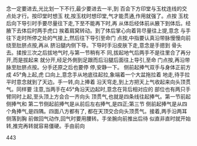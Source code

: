 念一定要进去,光比划一下不行,最少要进去一半,到
百会下方印堂与玉枕连线的交点处才行。按印堂时想玉
枕,按玉枕时想印堂,气才能贯通,作用就强了。点按
玉枕后向下导引时手要尽量往下走,下至不能再下时,再
从体后经体前从腋下到体后。经腋下去体后时两手虎口
挨着肩窝转动。到了体后掌心向着背尽量往上提,意念
与手往下走时所停之处的气接上,然后往下导引至命门
点按,中指要认真沿带脉慢慢向前绕至肚脐点按,再从
脐沿腿内侧下导。下导时手沿皮肤下走,意念是手摁到
骨头 去。揉按三次之后拔地气时,与第一节稍有不
同,拔起地气后两手不是往里合了再分开,而是拔起来
就分开,经足外側到足跟而后沿腿后面往上导引,至命
门点按,再沿带脉至肚脐点按。分手还原之后也要停
停,安静一下。
侧前起捧气双手与身体正前方成 45°角上起,虎
口向上,意念手从地底往起拉,象端着一个大盆拖拉着
地走,待手拉平时意念就到了天边。手一转,向上捧着
沿天穹走,到上方把天上气收起来向头顶贯气。同样要
注意,当两手在45°角沿天边起时,意念在背后相对应的
部位也有两只手臂同时上起,至头顶上方会合一齐向头
顶贯气,也就是四条线往起捧气。第一节前起侧捧气和
第二节侧起前捧气是从前后左右捧气,是四正;第三节
侧前起捧气是从四个角捧气,是四隅。四面八方都有了,
都在天顶交合向头顶贯气。接着,两手沿两耳侧落到胸
前做回气动作,回气时要用腰转。手坐腕向前推出后待
似直非直时就开始转,推完再转就容易僵硬。手由前向

443
